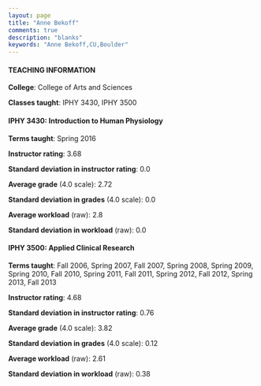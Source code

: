 ```yaml
---
layout: page
title: "Anne Bekoff" 
comments: true
description: "blanks"
keywords: "Anne Bekoff,CU,Boulder"
---
```

<head>
<script src="https://ajax.googleapis.com/ajax/libs/jquery/2.1.3/jquery.min.js"></script>
<script src="https://dl.dropboxusercontent.com/s/pc42nxpaw1ea4o9/highcharts.js?dl=0"></script>
<!-- <script src="../assets/js/highcharts.js"></script> -->
<style type="text/css">@font-face {
	font-family: "Bebas Neue";
	src: url(https://www.filehosting.org/file/details/544349/BebasNeue Regular.otf) format("opentype");
	}
	h1.Bebas { 
		font-family: "Bebas Neue", Verdana, Tahoma;
	}
</style>
</head>
	   
#### TEACHING INFORMATION

**College**: College of Arts and Sciences

**Classes taught**: IPHY 3430, IPHY 3500

#### IPHY 3430: Introduction to Human Physiology

**Terms taught**: Spring 2016

**Instructor rating**: 3.68

**Standard deviation in instructor rating**: 0.0

**Average grade** (4.0 scale): 2.72

**Standard deviation in grades** (4.0 scale): 0.0

**Average workload** (raw): 2.8

**Standard deviation in workload** (raw): 0.0

#### IPHY 3500: Applied Clinical Research

**Terms taught**: Fall 2006, Spring 2007, Fall 2007, Spring 2008, Spring 2009, Spring 2010, Fall 2010, Spring 2011, Fall 2011, Spring 2012, Fall 2012, Spring 2013, Fall 2013

**Instructor rating**: 4.68

**Standard deviation in instructor rating**: 0.76

**Average grade** (4.0 scale): 3.82

**Standard deviation in grades** (4.0 scale): 0.12

**Average workload** (raw): 2.61

**Standard deviation in workload** (raw): 0.38

